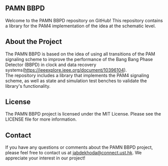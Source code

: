 ## PAMN BBPD

Welcome to the PAMN BBPD repository on GitHub! This repository contains a library for the PAM4 implementation of the idea at the schematic level.

## About the Project

The PAMN BBPD is based on the idea of using all transitions of the PAM signaling scheme to improve the performance of the Bang Bang Phase Detector (BBPD) in clock and data recovery systems(https://ieeexplore.ieee.org/document/10396104).  
The repository includes a library that implements the PAM4 signaling scheme, as well as state and simulation test benches to validate the library's functionality.

## License

The PAMN BBPD project is licensed under the MIT License. Please see the LICENSE file for more information.

## Contact

If you have any questions or comments about the PAMN BBPD project, please feel free to contact us at jabdekhoda@connect.ust.hk. We appreciate your interest in our project!
